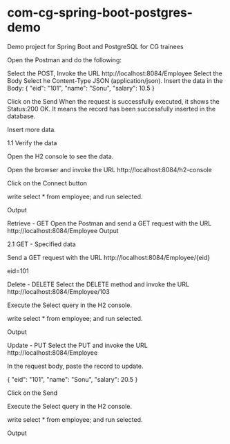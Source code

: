 # com-cg-spring-boot-postgres-demo
 Demo project for Spring Boot and PostgreSQL for CG trainees
 
Open the Postman and do the following:

Select the POST, Invoke the URL http://localhost:8084/Employee Select the Body Select he Content-Type JSON (application/json). Insert the data in the Body: {
"eid": "101",
"name": "Sonu",
"salary": 10.5 }

Click on the Send When the request is successfully executed, it shows the Status:200 OK. It means the record has been successfully inserted in the database.

Insert more data.

1.1 Verify the data

Open the H2 console to see the data.

Open the browser and invoke the URL http://localhost:8084/h2-console

Click on the Connect button

write select * from employee; and run selected.

Output

Retrieve - GET
Open the Postman and send a GET request with the URL http://localhost:8084/Employee Output

2.1 GET - Specified data

Send a GET request with the URL http://localhost:8084/Employee/{eid}

eid=101

Delete - DELETE
Select the DELETE method and invoke the URL http://localhost:8084/Employee/103

Execute the Select query in the H2 console.

write select * from employee; and run selected.

Output

Update - PUT
Select the PUT and invoke the URL http://localhost:8084/Employee

In the request body, paste the record to update.

{
"eid": "101",
"name": "Sonu",
"salary": 20.5
}

Click on the Send

Execute the Select query in the H2 console.

write select * from employee; and run selected.

Output
